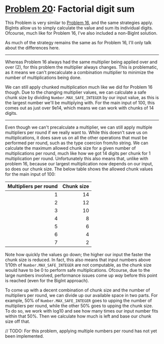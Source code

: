 # [Problem 20](https://projecteuler.net/problem=20): Factorial digit sum

This Problem is very similar to [Problem 16](https://github.com/GeneralYouri/project-euler/blob/master/src/16/README.md), and the same strategies apply.
BigInts allow us to simply calculate the value and sum its individual digits.
Ofcourse, much like for Problem 16, I've also included a non-BigInt solution.

As much of the strategy remains the same as for Problem 16, I'll only talk about the differences here.

---

Whereas Problem 16 always had the same multiplier being applied over and over (2), for this problem the multiplier always changes.
This is problematic, as it means we can't precalculate a combination multiplier to minimize the number of multiplications being done.

We can still apply chunked multiplication much like we did for Problem 16 though.
Due to the changing multiplier values, we can calculate a safe chunk size by dividing `Number.MAX_SAFE_INTEGER` by our input value, as this is the largest number we'll be multiplying with.
For the main input of 100, this comes out as just over 9e14, which means we can work with chunks of 14 digits.

---

Even though we can't precalculate a multiplier, we can still apply multiple multipliers per round if we really want to.
While this doesn't save us on multiplications, it does save us on all the other operations that must be performed per round, such as the type coercion from/to string.
We can calculate the maximum allowed chunk size for a given number of multiplications per round, much like how we got 14 digits per chunk for 1 multiplication per round.
Unfortunately this also means that, unlike with problem 16, because our largest multiplication now depends on our input, so does our chunk size.
The below table shows the allowed chunk values for the main input of 100:

Multipliers per round|Chunk size
------------------------:|---------:
                        1|        14
                        2|        12
                        3|        10
                        4|         8
                        5|         6
                        6|         4
                        7|         2

Note how quickly the values go down; the higher our input the faster the chunk size is reduced.
In fact, this also means that input numbers above 1/10th of `Number.MAX_SAFE_INTEGER` are not computable, as the chunk size would have to be 0 to perform safe multiplications.
Ofcourse, due to the large numbers involved, performance issues come up *way* before this point is reached (even for the BigInt approach).

To come up with a decent combination of chunk size and the number of multipliers per round, we can divide up our available space in two parts.
For example, 50% of `Number.MAX_SAFE_INTEGER` goes to upping the number of multipliers per round, while the other 50% goes to upping the chunk size.
To do so, we work with log10 and see how many times our input number fits within that 50%.
Then we calculate how much is left and base our chunk size off that.

// TODO: For this problem, applying multiple numbers per round has not yet been implemented.
